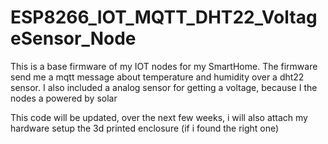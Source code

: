 # ESP8266_IOT_MQTT_DHT22_VoltageSensor_Node

This is a base firmware of my IOT nodes for my SmartHome. The firmware send me a mqtt message about temperature and humidity over a dht22 sensor. I also included a analog sensor for getting a voltage, because I the nodes a powered by solar

This code will be updated, over the next few weeks, i will also attach my hardware setup the 3d printed enclosure (if i found the right one)


